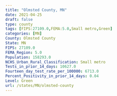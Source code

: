 ```yaml
---
title: "Olmsted County, MN"
date: 2021-04-25
draft: false
type: county
tags: [FIPS:27109.0,FEMA:5.0,Small metro,Green]
categories: [MN]
County: Olmsted County
State: MN
FIPS: 27109.0
FEMA_Region: 5.0
Population: 158293.0
NCHS_Urban_Rural_Classification: Small metro
Tests_in_prior_14_days: 10627.0
Fourteen_day_test_rate_per_100000: 6713.0
Percent_Positivity_in_prior_14_days: 0.04
Level: Green
url: /states/MN/olmsted-county
---
```



